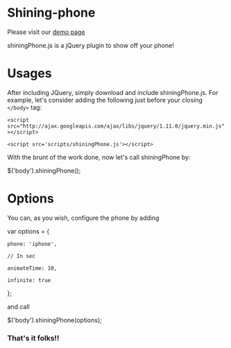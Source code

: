 Shining-phone
=============

Please visit our <a href='http://stevemao.github.io/Shining-phone/demo.html'>demo page</a>

shiningPhone.js is a jQuery plugin to show off your phone!

Usages
=============

After including JQuery, simply download and include shiningPhone.js. For example, let's consider adding the following just before your closing `</body>` tag:

`<script src="http://ajax.googleapis.com/ajax/libs/jquery/1.11.0/jquery.min.js"></script>`

`<script src='scripts/shiningPhone.js'></script>`

With the brunt of the work done, now let's call shiningPhone by:

$('body').shiningPhone();

Options
=============

You can, as you wish, configure the phone by adding

var options = {

    phone: 'iphone',
    
    // In sec
    
    animateTime: 10,
    
    infinite: true
    
};

and call 

$('body').shiningPhone(options);



### That's it folks!!

